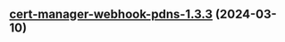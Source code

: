 

## [cert-manager-webhook-pdns-1.3.3](https://github.com/cyr-ius/truenas-charts/compare/cert-manager-webhook-pdns-1.3.2...cert-manager-webhook-pdns-1.3.3) (2024-03-10)

